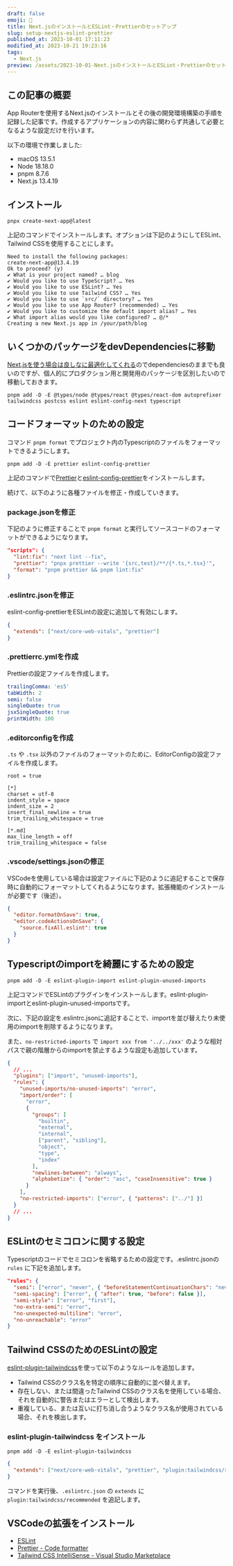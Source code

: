 ```yaml
---
draft: false
emoji: 📖
title: Next.jsのインストールとESLint・Prettierのセットアップ
slug: setup-nextjs-eslint-prettier
published_at: 2023-10-01 17:11:23
modified_at: 2023-10-21 19:23:16
tags:
  - Next.js
preview: /assets/2023-10-01-Next.jsのインストールとESLint・Prettierのセットアップ.webp
---
```


## この記事の概要

App Routerを使用するNext.jsのインストールとその後の開発環境構築の手順を記録した記事です。作成するアプリケーションの内容に関わらず共通して必要となるような設定だけを行います。

以下の環境で作業しました:

- macOS 13.5.1
- Node 18.18.0
- pnpm 8.7.6
- Next.js 13.4.19

## インストール

```bash:Terminal
pnpx create-next-app@latest
```

上記のコマンドでインストールします。オプションは下記のようにしてESLint、Tailwind CSSを使用することにします。

```bash:Terminal
Need to install the following packages:
create-next-app@13.4.19
Ok to proceed? (y)
✔ What is your project named? … blog
✔ Would you like to use TypeScript? … Yes
✔ Would you like to use ESLint? … Yes
✔ Would you like to use Tailwind CSS? … Yes
✔ Would you like to use `src/` directory? … Yes
✔ Would you like to use App Router? (recommended) … Yes
✔ Would you like to customize the default import alias? … Yes
✔ What import alias would you like configured? … @/*
Creating a new Next.js app in /your/path/blog
```

## いくつかのパッケージをdevDependenciesに移動

[Next.jsを使う場合は良しなに最適化してくれる](https://stackoverflow.com/questions/74371000/next-js-13-devdependencies)のでdependenciesのままでも良いのですが、個人的にプロダクション用と開発用のパッケージを区別したいので移動しておきます。

```bash:Terminal
pnpm add -D -E @types/node @types/react @types/react-dom autoprefixer tailwindcss postcss eslint eslint-config-next typescript
```

## コードフォーマットのための設定

コマンド `pnpm format` でプロジェクト内のTypescriptのファイルをフォーマットできるようにします。

```bash:Terminal
pnpm add -D -E prettier eslint-config-prettier
```

上記のコマンドで[Prettier](https://prettier.io/)と[eslint-config-prettier](https://github.com/prettier/eslint-config-prettier)をインストールします。

続けて、以下のように各種ファイルを修正・作成していきます。

### package.jsonを修正

下記のように修正することで `pnpm format` と実行してソースコードのフォーマットができるようになります。

```json:package.json
"scripts": {
  "lint:fix": "next lint --fix",
  "prettier": "pnpx prettier --write '{src,test}/**/{*.ts,*.tsx}'",
  "format": "pnpm prettier && pnpm lint:fix"
}
```

### .eslintrc.jsonを修正

eslint-config-prettierをESLintの設定に追加して有効にします。

```json:.eslintrc.json
{
  "extends": ["next/core-web-vitals", "prettier"]
}
```

### .prettierrc.ymlを作成

Prettierの設定ファイルを作成します。

```yaml:.prettierrc.yml
trailingComma: 'es5'
tabWidth: 2
semi: false
singleQuote: true
jsxSingleQuote: true
printWidth: 100
```

### .editorconfigを作成

`.ts` や `.tsx` 以外のファイルのフォーマットのために、EditorConfigの設定ファイルを作成します。

```ini:.editorconfig
root = true

[*]
charset = utf-8
indent_style = space
indent_size = 2
insert_final_newline = true
trim_trailing_whitespace = true

[*.md]
max_line_length = off
trim_trailing_whitespace = false
```

### .vscode/settings.jsonの修正

VSCodeを使用している場合は設定ファイルに下記のように追記することで保存時に自動的にフォーマットしてくれるようになります。拡張機能のインストールが必要です（後述）。

```json:.vscode/settings.json
{
  "editor.formatOnSave": true,
  "editor.codeActionsOnSave": {
    "source.fixAll.eslint": true
  }
}
```

## Typescriptのimportを綺麗にするための設定

```bash:Terminal
pnpm add -D -E eslint-plugin-import eslint-plugin-unused-imports
```

上記コマンドでESLintのプラグインをインストールします。eslint-plugin-importとeslint-plugin-unused-importsです。

次に、下記の設定を.eslintrc.jsonに追記することで、importを並び替えたり未使用のimportを削除するようになります。

また、`no-restricted-imports` で `import xxx from '../../xxx'` のような相対パスで親の階層からのimportを禁止するような設定も追加しています。

```json:.eslintrc.json
{
  // ...
  "plugins": ["import", "unused-imports"],
  "rules": {
    "unused-imports/no-unused-imports": "error",
    "import/order": [
      "error",
      {
        "groups": [
          "builtin",
          "external",
          "internal",
          ["parent", "sibling"],
          "object",
          "type",
          "index"
        ],
        "newlines-between": "always",
        "alphabetize": { "order": "asc", "caseInsensitive": true }
      }
    ],
    "no-restricted-imports": ["error", { "patterns": ["../"] }]
  }
  // ...
}
```

## ESLintのセミコロンに関する設定

Typescriptのコードでセミコロンを省略するための設定です。.eslintrc.jsonの `rules` に下記を追加します。

```json:.eslintrc.json
"rules": {
  "semi": ["error", "never", { "beforeStatementContinuationChars": "never" }],
  "semi-spacing": ["error", { "after": true, "before": false }],
  "semi-style": ["error", "first"],
  "no-extra-semi": "error",
  "no-unexpected-multiline": "error",
  "no-unreachable": "error"
}
```

## Tailwind CSSのためのESLintの設定

[eslint-plugin-tailwindcss](https://github.com/francoismassart/eslint-plugin-tailwindcss)を使って以下のようなルールを追加します。

- Tailwind CSSのクラス名を特定の順序に自動的に並べ替えます。
- 存在しない、または間違ったTailwind CSSのクラス名を使用している場合、それを自動的に警告またはエラーとして検出します。
- 重複している、または互いに打ち消し合うようなクラス名が使用されている場合、それを検出します。

### eslint-plugin-tailwindcss をインストール

```bash:Terminal
pnpm add -D -E eslint-plugin-tailwindcss
```

```json:.eslintrc.json
{
  "extends": ["next/core-web-vitals", "prettier", "plugin:tailwindcss/recommended"],
}
```

コマンドを実行後、`.eslintrc.json` の `extends` に `plugin:tailwindcss/recommended` を追記します。

## VSCodeの拡張をインストール

- [ESLint](https://marketplace.visualstudio.com/items?itemName=dbaeumer.vscode-eslint)
- [Prettier - Code formatter](https://marketplace.visualstudio.com/items?itemName=esbenp.prettier-vscode)
- [Tailwind CSS IntelliSense - Visual Studio Marketplace](https://marketplace.visualstudio.com/items?itemName=bradlc.vscode-tailwindcss)
